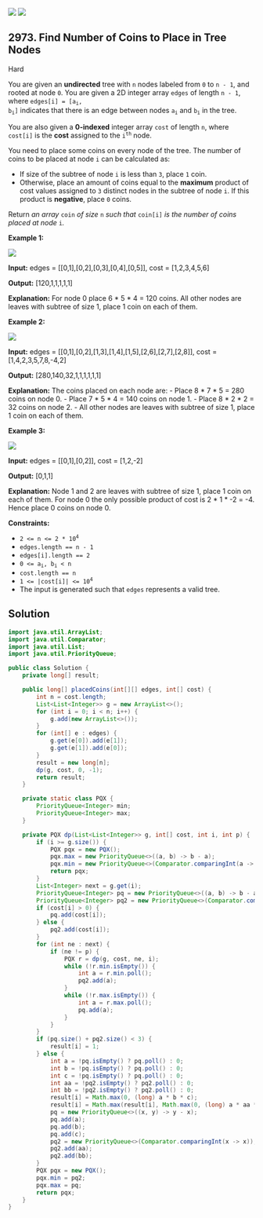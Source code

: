 [![](https://img.shields.io/github/stars/javadev/LeetCode-in-Java?label=Stars&style=flat-square)](https://github.com/javadev/LeetCode-in-Java)
[![](https://img.shields.io/github/forks/javadev/LeetCode-in-Java?label=Fork%20me%20on%20GitHub%20&style=flat-square)](https://github.com/javadev/LeetCode-in-Java/fork)

## 2973\. Find Number of Coins to Place in Tree Nodes

Hard

You are given an **undirected** tree with `n` nodes labeled from `0` to `n - 1`, and rooted at node `0`. You are given a 2D integer array `edges` of length `n - 1`, where <code>edges[i] = [a<sub>i</sub>, b<sub>i</sub>]</code> indicates that there is an edge between nodes <code>a<sub>i</sub></code> and <code>b<sub>i</sub></code> in the tree.

You are also given a **0-indexed** integer array `cost` of length `n`, where `cost[i]` is the **cost** assigned to the <code>i<sup>th</sup></code> node.

You need to place some coins on every node of the tree. The number of coins to be placed at node `i` can be calculated as:

*   If size of the subtree of node `i` is less than `3`, place `1` coin.
*   Otherwise, place an amount of coins equal to the **maximum** product of cost values assigned to `3` distinct nodes in the subtree of node `i`. If this product is **negative**, place `0` coins.

Return _an array_ `coin` _of size_ `n` _such that_ `coin[i]` _is the number of coins placed at node_ `i`_._

**Example 1:**

![](https://assets.leetcode.com/uploads/2023/11/09/screenshot-2023-11-10-012641.png)

**Input:** edges = \[\[0,1],[0,2],[0,3],[0,4],[0,5]], cost = [1,2,3,4,5,6]

**Output:** [120,1,1,1,1,1]

**Explanation:** For node 0 place 6 \* 5 \* 4 = 120 coins. All other nodes are leaves with subtree of size 1, place 1 coin on each of them.

**Example 2:**

![](https://assets.leetcode.com/uploads/2023/11/09/screenshot-2023-11-10-012614.png)

**Input:** edges = \[\[0,1],[0,2],[1,3],[1,4],[1,5],[2,6],[2,7],[2,8]], cost = [1,4,2,3,5,7,8,-4,2]

**Output:** [280,140,32,1,1,1,1,1,1]

**Explanation:** The coins placed on each node are: - Place 8 \* 7 \* 5 = 280 coins on node 0. - Place 7 \* 5 \* 4 = 140 coins on node 1. - Place 8 \* 2 \* 2 = 32 coins on node 2. - All other nodes are leaves with subtree of size 1, place 1 coin on each of them.

**Example 3:**

![](https://assets.leetcode.com/uploads/2023/11/09/screenshot-2023-11-10-012513.png)

**Input:** edges = \[\[0,1],[0,2]], cost = [1,2,-2]

**Output:** [0,1,1]

**Explanation:** Node 1 and 2 are leaves with subtree of size 1, place 1 coin on each of them. For node 0 the only possible product of cost is 2 \* 1 \* -2 = -4. Hence place 0 coins on node 0.

**Constraints:**

*   <code>2 <= n <= 2 * 10<sup>4</sup></code>
*   `edges.length == n - 1`
*   `edges[i].length == 2`
*   <code>0 <= a<sub>i</sub>, b<sub>i</sub> < n</code>
*   `cost.length == n`
*   <code>1 <= |cost[i]| <= 10<sup>4</sup></code>
*   The input is generated such that `edges` represents a valid tree.

## Solution

```java
import java.util.ArrayList;
import java.util.Comparator;
import java.util.List;
import java.util.PriorityQueue;

public class Solution {
    private long[] result;

    public long[] placedCoins(int[][] edges, int[] cost) {
        int n = cost.length;
        List<List<Integer>> g = new ArrayList<>();
        for (int i = 0; i < n; i++) {
            g.add(new ArrayList<>());
        }
        for (int[] e : edges) {
            g.get(e[0]).add(e[1]);
            g.get(e[1]).add(e[0]);
        }
        result = new long[n];
        dp(g, cost, 0, -1);
        return result;
    }

    private static class PQX {
        PriorityQueue<Integer> min;
        PriorityQueue<Integer> max;
    }

    private PQX dp(List<List<Integer>> g, int[] cost, int i, int p) {
        if (i >= g.size()) {
            PQX pqx = new PQX();
            pqx.max = new PriorityQueue<>((a, b) -> b - a);
            pqx.min = new PriorityQueue<>(Comparator.comparingInt(a -> a));
            return pqx;
        }
        List<Integer> next = g.get(i);
        PriorityQueue<Integer> pq = new PriorityQueue<>((a, b) -> b - a);
        PriorityQueue<Integer> pq2 = new PriorityQueue<>(Comparator.comparingInt(a -> a));
        if (cost[i] > 0) {
            pq.add(cost[i]);
        } else {
            pq2.add(cost[i]);
        }
        for (int ne : next) {
            if (ne != p) {
                PQX r = dp(g, cost, ne, i);
                while (!r.min.isEmpty()) {
                    int a = r.min.poll();
                    pq2.add(a);
                }
                while (!r.max.isEmpty()) {
                    int a = r.max.poll();
                    pq.add(a);
                }
            }
        }
        if (pq.size() + pq2.size() < 3) {
            result[i] = 1;
        } else {
            int a = !pq.isEmpty() ? pq.poll() : 0;
            int b = !pq.isEmpty() ? pq.poll() : 0;
            int c = !pq.isEmpty() ? pq.poll() : 0;
            int aa = !pq2.isEmpty() ? pq2.poll() : 0;
            int bb = !pq2.isEmpty() ? pq2.poll() : 0;
            result[i] = Math.max(0, (long) a * b * c);
            result[i] = Math.max(result[i], Math.max(0, (long) a * aa * bb));
            pq = new PriorityQueue<>((x, y) -> y - x);
            pq.add(a);
            pq.add(b);
            pq.add(c);
            pq2 = new PriorityQueue<>(Comparator.comparingInt(x -> x));
            pq2.add(aa);
            pq2.add(bb);
        }
        PQX pqx = new PQX();
        pqx.min = pq2;
        pqx.max = pq;
        return pqx;
    }
}
```